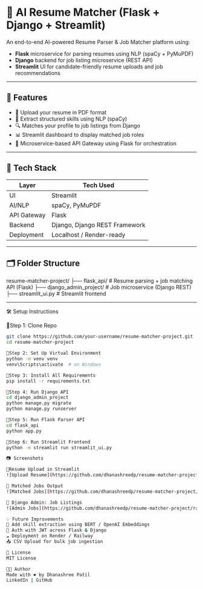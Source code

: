 # 🧠 AI Resume Matcher (Flask + Django + Streamlit)

An end-to-end AI-powered Resume Parser & Job Matcher platform using:
- **Flask** microservice for parsing resumes using NLP (spaCy + PyMuPDF)
- **Django** backend for job listing microservice (REST API)
- **Streamlit** UI for candidate-friendly resume uploads and job recommendations

---

## 🚀 Features

- 📄 Upload your resume in PDF format
- 🤖 Extract structured skills using NLP (spaCy)
- 🔍 Matches your profile to job listings from Django
- 📊 Streamlit dashboard to display matched job roles
- 🔌 Microservice-based API Gateway using Flask for orchestration

---

## 🧱 Tech Stack

| Layer        | Tech Used                       |
|--------------|----------------------------------|
| UI           | Streamlit                       |
| AI/NLP       | spaCy, PyMuPDF                   |
| API Gateway  | Flask                            |
| Backend      | Django, Django REST Framework    |
| Deployment   | Localhost / Render-ready         |

---

## 🗂️ Folder Structure

resume-matcher-project/
├── flask_api/ # Resume parsing + job matching API (Flask)
├── django_admin_project/ # Job microservice (Django REST)
├── streamlit_ui.py # Streamlit frontend


---

🛠️ Setup Instructions

🔹Step 1: Clone Repo

```bash
git clone https://github.com/your-username/resume-matcher-project.git
cd resume-matcher-project

🔹Step 2: Set Up Virtual Environment
python -m venv venv
venv\Scripts\activate  # on Windows

🔹Step 3: Install All Requirements
pip install -r requirements.txt

🔹Step 4: Run Django API
cd django_admin_project
python manage.py migrate
python manage.py runserver

🔹Step 5: Run Flask Parser API
cd flask_api
python app.py

🔹Step 6: Run Streamlit Frontend
python -m streamlit run streamlit_ui.py

📷 Screenshots

🔹Resume Upload in Streamlit
![Upload Resume](https://github.com/dhanashreedp/resume-matcher-project/raw/main/screenshots/django_admin_jobs.png)

🔹 Matched Jobs Output
![Matched Jobs](https://github.com/dhanashreedp/resume-matcher-project/raw/main/screenshots/django_admin_jobs.png)

🔹 Django Admin: Job Listings
![Admin Jobs](https://github.com/dhanashreedp/resume-matcher-project/raw/main/screenshots/django_admin_jobs.png)

💡 Future Improvements
🧠 Add skill extraction using BERT / OpenAI Embeddings
🔐 Auth with JWT across Flask & Django
☁️ Deployment on Render / Railway
📤 CSV Upload for bulk job ingestion

📄 License
MIT License

👩‍💻 Author
Made with ❤️ by Dhanashree Patil
LinkedIn | GitHub

